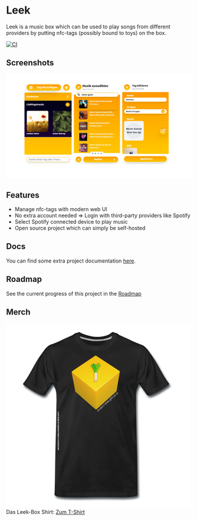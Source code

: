 # Leek

Leek is a music box which can be used to play songs from different providers by putting nfc-tags (possibly bound to toys) on the box.

[![CI](https://github.com/project-leek/project-leek/workflows/PR%20Checks/badge.svg)](https://github.com/project-leek/project-leek/actions?query=workflow%3A"PR+Checks")

## Screenshots
![Screenshots](https://github.com/project-leek/project-leek/blob/master/docs/images/3-Scrennshots.png?raw=true "Leek Screenshots")

## Features

- Manage nfc-tags with modern web UI
- No extra account needed => Login with third-party providers like Spotify
- Select Spotify connected device to play music
- Open source project which can simply be self-hosted

## Docs

You can find some extra project documentation [here](../../tree/docs).

## Roadmap

See the current progress of this project in the [Roadmap](https://github.com/project-leek/project-leek/projects/1)

## Merch
![Leek-Shirt](https://github.com/project-leek/project-leek/blob/master/docs/images/Shirt_Front.png "Leek-Shirt")
Das Leek-Box Shirt: [Zum T-Shirt](https://sprd.co/X6To7hb)
